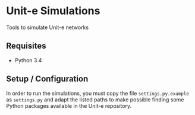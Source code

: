 # Unit-e Simulations

Tools to simulate Unit-e networks


## Requisites

  * Python 3.4

## Setup / Configuration

In order to run the simulations, you must copy the file `settings.py.example` as
`settings.py` and adapt the listed paths to make possible finding some Python
packages available in the Unit-e repository.

